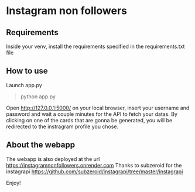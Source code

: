 # Instagram non followers

## Requirements

Inside your venv, install the requirements specified in the requirements.txt file

## How to use

Launch app.py

> python app.py

Open http://127.0.0.1:5000/ on your local browser, insert your username and password and wait a couple minutes for the API to fetch your datas.
By clicking on one of the cards that are gonna be generated, you will be redirected to the instragram profile you chose.

## About the webapp

The webapp is also deployed at the url https://instagramnonfollowers.onrender.com
Thanks to subzeroid for the instagrapi https://github.com/subzeroid/instagrapi/tree/master/instagrapi

Enjoy!
